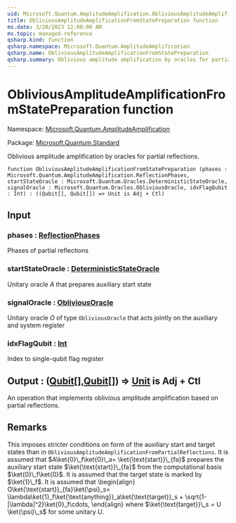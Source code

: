 ```yaml
---
uid: Microsoft.Quantum.AmplitudeAmplification.ObliviousAmplitudeAmplificationFromStatePreparation
title: ObliviousAmplitudeAmplificationFromStatePreparation function
ms.date: 3/20/2023 12:00:00 AM
ms.topic: managed-reference
qsharp.kind: function
qsharp.namespace: Microsoft.Quantum.AmplitudeAmplification
qsharp.name: ObliviousAmplitudeAmplificationFromStatePreparation
qsharp.summary: Oblivious amplitude amplification by oracles for partial reflections.
---
```


# ObliviousAmplitudeAmplificationFromStatePreparation function

Namespace: [Microsoft.Quantum.AmplitudeAmplification](xref:Microsoft.Quantum.AmplitudeAmplification)

Package: [Microsoft.Quantum.Standard](https://nuget.org/packages/Microsoft.Quantum.Standard)


Oblivious amplitude amplification by oracles for partial reflections.

```qsharp
function ObliviousAmplitudeAmplificationFromStatePreparation (phases : Microsoft.Quantum.AmplitudeAmplification.ReflectionPhases, startStateOracle : Microsoft.Quantum.Oracles.DeterministicStateOracle, signalOracle : Microsoft.Quantum.Oracles.ObliviousOracle, idxFlagQubit : Int) : ((Qubit[], Qubit[]) => Unit is Adj + Ctl)
```


## Input

### phases : [ReflectionPhases](xref:Microsoft.Quantum.AmplitudeAmplification.ReflectionPhases)

Phases of partial reflections


### startStateOracle : [DeterministicStateOracle](xref:Microsoft.Quantum.Oracles.DeterministicStateOracle)

Unitary oracle $A$ that prepares auxiliary start state


### signalOracle : [ObliviousOracle](xref:Microsoft.Quantum.Oracles.ObliviousOracle)

Unitary oracle $O$ of type `ObliviousOracle` that acts jointly on theauxiliary and system register


### idxFlagQubit : [Int](xref:microsoft.quantum.qsharp.valueliterals#int-literals)

Index to single-qubit flag register



## Output : ([Qubit](xref:microsoft.quantum.qsharp.valueliterals#qubit-literals)[],[Qubit](xref:microsoft.quantum.qsharp.valueliterals#qubit-literals)[]) => [Unit](xref:microsoft.quantum.qsharp.valueliterals#unit-literal)  is Adj + Ctl

An operation that implements oblivious amplitude amplification based on partial reflections.

## Remarks

This imposes stricter conditions on form of the auxiliary start and target states than in `ObliviousAmplitudeAmplificationFromPartialReflections`.It is assumed that $A\ket{0}\_f\ket{0}\_a= \ket{\text{start}}\_{fa}$ prepares the auxiliary start state $\ket{\text{start}}\_{fa}$ from the computational basis $\ket{0}\_f\ket{0}$.It is assumed that the target state is marked by $\ket{1}\_f$.It is assumed that\begin{align}O\ket{\text{start}}\_{fa}\ket{\psi}\_s= \lambda\ket{1}\_f\ket{\text{anything}}\_a\ket{\text{target}}\_s + \sqrt{1-|\lambda|^2}\ket{0}\_f\cdots,\end{align}where $\ket{\text{target}}\_s = U \ket{\psi}\_s$ for some unitary $U$.